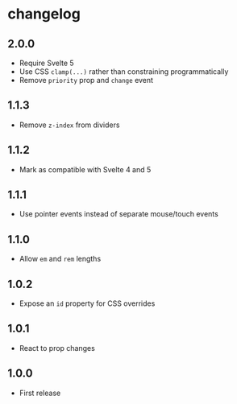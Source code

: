 # changelog

## 2.0.0

- Require Svelte 5
- Use CSS `clamp(...)` rather than constraining programmatically
- Remove `priority` prop and `change` event

## 1.1.3

- Remove `z-index` from dividers

## 1.1.2

- Mark as compatible with Svelte 4 and 5

## 1.1.1

- Use pointer events instead of separate mouse/touch events

## 1.1.0

- Allow `em` and `rem` lengths

## 1.0.2

- Expose an `id` property for CSS overrides

## 1.0.1

- React to prop changes

## 1.0.0

- First release
